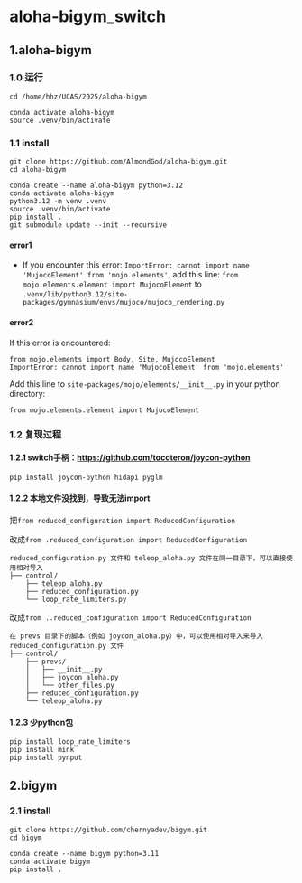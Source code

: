 # aloha-bigym_switch

## 1.aloha-bigym
### 1.0 运行
```
cd /home/hhz/UCAS/2025/aloha-bigym

conda activate aloha-bigym
source .venv/bin/activate
```

### 1.1 install
```
git clone https://github.com/AlmondGod/aloha-bigym.git
cd aloha-bigym

conda create --name aloha-bigym python=3.12
conda activate aloha-bigym
python3.12 -m venv .venv
source .venv/bin/activate
pip install .
git submodule update --init --recursive   
```
#### error1
- If you encounter this error: `ImportError: cannot import name 'MujocoElement' from 'mojo.elements'`, add this line: 
`from mojo.elements.element import MujocoElement` 
to `.venv/lib/python3.12/site-packages/gymnasium/envs/mujoco/mujoco_rendering.py`
#### error2
If this error is encountered: 

```
from mojo.elements import Body, Site, MujocoElement
ImportError: cannot import name 'MujocoElement' from 'mojo.elements'
```

Add this line to `site-packages/mojo/elements/__init__.py` in your python directory:

`from mojo.elements.element import MujocoElement`



### 1.2 复现过程
#### 1.2.1 switch手柄：https://github.com/tocoteron/joycon-python
```
pip install joycon-python hidapi pyglm   
```
#### 1.2.2 本地文件没找到，导致无法import
把`from reduced_configuration import ReducedConfiguration`

改成`from .reduced_configuration import ReducedConfiguration
`
```
reduced_configuration.py 文件和 teleop_aloha.py 文件在同一目录下，可以直接使用相对导入
├── control/
    ├── teleop_aloha.py
    ├── reduced_configuration.py
    └── loop_rate_limiters.py
```
改成`from ..reduced_configuration import ReducedConfiguration`
```
在 prevs 目录下的脚本（例如 joycon_aloha.py）中，可以使用相对导入来导入 reduced_configuration.py 文件
├── control/
    ├── prevs/
    │   ├── __init__.py
    │   ├── joycon_aloha.py
    │   └── other_files.py
    ├── reduced_configuration.py
    └── teleop_aloha.py
```
#### 1.2.3 少python包
```
pip install loop_rate_limiters
pip install mink
pip install pynput
```

## 2.bigym

### 2.1 install
```
git clone https://github.com/chernyadev/bigym.git
cd bigym

conda create --name bigym python=3.11
conda activate bigym
pip install .
```
